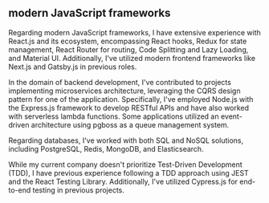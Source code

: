 ## modern JavaScript frameworks 

Regarding modern JavaScript frameworks, I have extensive experience with React.js and its ecosystem, encompassing React hooks, Redux for state management, React Router for routing, Code Splitting and Lazy Loading, and Material UI. Additionally, I've utilized modern frontend frameworks like Next.js and Gatsby.js in previous roles.

In the domain of backend development, I've contributed to projects implementing microservices architecture, leveraging the CQRS design pattern for one of the application. Specifically, I've employed Node.js with the Express.js framework to develop RESTful APIs and have also worked with serverless lambda functions. Some applications utilized an event-driven architecture using pgboss as a queue management system.

Regarding databases, I've worked with both SQL and NoSQL solutions, including PostgreSQL, Redis, MongoDB, and Elasticsearch.

While my current company doesn't prioritize Test-Driven Development (TDD), I have previous experience following a TDD approach using JEST and the React Testing Library. Additionally, I've utilized Cypress.js for end-to-end testing in previous projects.